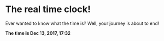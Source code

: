 # The real time clock!

Ever wanted to know what the time is? Well, your journey is about to end!

**The time is Dec 13, 2017, 17:32**